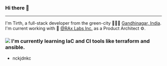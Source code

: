 ### Hi there 👋
----
I'm Tirth, a full-stack developer from the green-city 🌳🌳🌳 [Gandhinagar, India](https://en.wikipedia.org/wiki/Gandhinagar). I'm current working with 🏢 [@RAx Labs Inc.](https://github.com/orgs/Rygbee) as a Product Architect ⚙.

###  <img src="https://img.icons8.com/fluent/24/000000/layers.png"/>  I'm currently learning IaC and CI tools like terraform and ansible.
 - nckjdnkc

<!--
**tirthGajjar/tirthGajjar** is a ✨ _special_ ✨ repository because its `README.md` (this file) appears on your GitHub profile.

Here are some ideas to get you started:

- 🔭 I’m currently working on ...
- 🌱 I’m currently learning ...
- 👯 I’m looking to collaborate on ...
- 🤔 I’m looking for help with ...
- 💬 Ask me about ...
- 📫 How to reach me: ...
- 😄 Pronouns: ...
- ⚡ Fun fact: ...
-->
